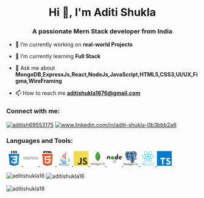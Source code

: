 <h1 align="center">Hi 👋, I'm Aditi Shukla</h1>
<h3 align="center">A passionate Mern Stack developer from India</h3>

- 🔭 I’m currently working on **real-world Projects**

- 🌱 I’m currently learning **Full Stack**

- 💬 Ask me about **MongoDB,ExpressJs,React,NodeJs,JavaScript,HTML5,CSS3,UI/UX,Figma,WireFraming**

- 📫 How to reach me **aditishukla1676@gmail.com**

<h3 align="left">Connect with me:</h3>
<p align="left">
<a href="https://twitter.com/aditish69553175" target="blank"><img align="center" src="https://raw.githubusercontent.com/rahuldkjain/github-profile-readme-generator/master/src/images/icons/Social/twitter.svg" alt="aditish69553175" height="30" width="40" /></a>
<a href="https://linkedin.com/in/www.linkedin.com/in/aditi-shukla-0b3bbb2a6" target="blank"><img align="center" src="https://raw.githubusercontent.com/rahuldkjain/github-profile-readme-generator/master/src/images/icons/Social/linked-in-alt.svg" alt="www.linkedin.com/in/aditi-shukla-0b3bbb2a6" height="30" width="40" /></a>
</p>

<h3 align="left">Languages and Tools:</h3>
<p align="left"> <a href="https://www.w3schools.com/css/" target="_blank" rel="noreferrer"> <img src="https://raw.githubusercontent.com/devicons/devicon/master/icons/css3/css3-original-wordmark.svg" alt="css3" width="40" height="40"/> </a> <a href="https://expressjs.com" target="_blank" rel="noreferrer"> <img src="https://raw.githubusercontent.com/devicons/devicon/master/icons/express/express-original-wordmark.svg" alt="express" width="40" height="40"/> </a> <a href="https://www.w3.org/html/" target="_blank" rel="noreferrer"> <img src="https://raw.githubusercontent.com/devicons/devicon/master/icons/html5/html5-original-wordmark.svg" alt="html5" width="40" height="40"/> </a> <a href="https://www.java.com" target="_blank" rel="noreferrer"> <img src="https://raw.githubusercontent.com/devicons/devicon/master/icons/java/java-original.svg" alt="java" width="40" height="40"/> </a> <a href="https://developer.mozilla.org/en-US/docs/Web/JavaScript" target="_blank" rel="noreferrer"> <img src="https://raw.githubusercontent.com/devicons/devicon/master/icons/javascript/javascript-original.svg" alt="javascript" width="40" height="40"/> </a> <a href="https://www.mongodb.com/" target="_blank" rel="noreferrer"> <img src="https://raw.githubusercontent.com/devicons/devicon/master/icons/mongodb/mongodb-original-wordmark.svg" alt="mongodb" width="40" height="40"/> </a> <a href="https://nodejs.org" target="_blank" rel="noreferrer"> <img src="https://raw.githubusercontent.com/devicons/devicon/master/icons/nodejs/nodejs-original-wordmark.svg" alt="nodejs" width="40" height="40"/> </a> <a href="https://www.postgresql.org" target="_blank" rel="noreferrer"> <img src="https://raw.githubusercontent.com/devicons/devicon/master/icons/postgresql/postgresql-original-wordmark.svg" alt="postgresql" width="40" height="40"/> </a> <a href="https://reactjs.org/" target="_blank" rel="noreferrer"> <img src="https://raw.githubusercontent.com/devicons/devicon/master/icons/react/react-original-wordmark.svg" alt="react" width="40" height="40"/> </a> <a href="https://www.typescriptlang.org/" target="_blank" rel="noreferrer"> <img src="https://raw.githubusercontent.com/devicons/devicon/master/icons/typescript/typescript-original.svg" alt="typescript" width="40" height="40"/> </a> </p>

<p><img align="left" src="https://github-readme-stats.vercel.app/api/top-langs?username=aditishukla16&show_icons=true&locale=en&layout=compact" alt="aditishukla16" /></p>

<p>&nbsp;<img align="center" src="https://github-readme-stats.vercel.app/api?username=aditishukla16&show_icons=true&locale=en" alt="aditishukla16" /></p>

<p><img align="center" src="https://github-readme-streak-stats.herokuapp.com/?user=aditishukla16&" alt="aditishukla16" /></p>
